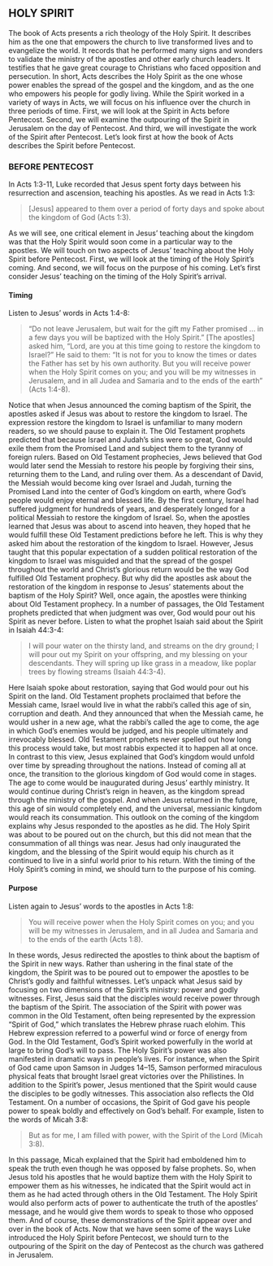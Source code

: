 ## HOLY SPIRIT

The book of Acts presents a rich theology of the Holy Spirit. It describes him as the one that empowers the church to live transformed lives and to evangelize the world. It records that he performed many signs and wonders to validate the ministry of the apostles and other early church leaders. It testifies that he gave great courage to Christians who faced opposition and persecution. In short, Acts describes the Holy Spirit as the one whose power enables the spread of the gospel and the kingdom, and as the one who empowers his people for godly living. 
While the Spirit worked in a variety of ways in Acts, we will focus on his influence over the church in three periods of time. First, we will look at the Spirit in Acts before Pentecost. Second, we will examine the outpouring of the Spirit in Jerusalem on the day of Pentecost. And third, we will investigate the work of the Spirit after Pentecost. Let’s look first at how the book of Acts describes the Spirit before Pentecost. 


### BEFORE PENTECOST

In Acts 1:3-11, Luke recorded that Jesus spent forty days between his resurrection and ascension, teaching his apostles. As we read in Acts 1:3:

> [Jesus] appeared to them over a period of forty days and spoke about the kingdom of God (Acts 1:3).

As we will see, one critical element in Jesus’ teaching about the kingdom was that the Holy Spirit would soon come in a particular way to the apostles. 
We will touch on two aspects of Jesus’ teaching about the Holy Spirit before Pentecost. First, we will look at the timing of the Holy Spirit’s coming. And second, we will focus on the purpose of his coming. Let’s first consider Jesus’ teaching on the timing of the Holy Spirit’s arrival. 


#### Timing

Listen to Jesus’ words in Acts 1:4-8:

> “Do not leave Jerusalem, but wait for the gift my Father promised ... in a few days you will be baptized with the Holy Spirit.” [The apostles] asked him, “Lord, are you at this time going to restore the kingdom to Israel?” He said to them: “It is not for you to know the times or dates the Father has set by his own authority. But you will receive power when the Holy Spirit comes on you; and you will be my witnesses in Jerusalem, and in all Judea and Samaria and to the ends of the earth” (Acts 1:4-8).

Notice that when Jesus announced the coming baptism of the Spirit, the apostles asked if Jesus was about to restore the kingdom to Israel. The expression restore the kingdom to Israel is unfamiliar to many modern readers, so we should pause to explain it. 
The Old Testament prophets predicted that because Israel and Judah’s sins were so great, God would exile them from the Promised Land and subject them to the tyranny of foreign rulers. Based on Old Testament prophecies, Jews believed that God would later send the Messiah to restore his people by forgiving their sins, returning them to the Land, and ruling over them. As a descendant of David, the Messiah would become king over Israel and Judah, turning the Promised Land into the center of God’s kingdom on earth, where God’s people would enjoy eternal and blessed life. By the first century, Israel had suffered judgment for hundreds of years, and desperately longed for a political Messiah to restore the kingdom of Israel. So, when the apostles learned that Jesus was about to ascend into heaven, they hoped that he would fulfill these Old Testament predictions before he left. This is why they asked him about the restoration of the kingdom to Israel. However, Jesus taught that this popular expectation of a sudden political restoration of the kingdom to Israel was misguided and that the spread of the gospel throughout the world and Christ’s glorious return would be the way God fulfilled Old Testament prophecy. 
But why did the apostles ask about the restoration of the kingdom in response to Jesus’ statements about the baptism of the Holy Spirit? Well, once again, the apostles were thinking about Old Testament prophecy. In a number of passages, the Old Testament prophets predicted that when judgment was over, God would pour out his Spirit as never before. Listen to what the prophet Isaiah said about the Spirit in Isaiah 44:3-4:

> I will pour water on the thirsty land, and streams on the dry ground; I will pour out my Spirit on your offspring, and my blessing on your descendants. They will spring up like grass in a meadow, like poplar trees by flowing streams (Isaiah 44:3-4).

Here Isaiah spoke about restoration, saying that God would pour out his Spirit on the land. 
Old Testament prophets proclaimed that before the Messiah came, Israel would live in what the rabbi’s called this age of sin, corruption and death. And they announced that when the Messiah came, he would usher in a new age, what the rabbi’s called the age to come, the age in which God’s enemies would be judged, and his people ultimately and irrevocably blessed. Old Testament prophets never spelled out how long this process would take, but most rabbis expected it to happen all at once. 
In contrast to this view, Jesus explained that God’s kingdom would unfold over time by spreading throughout the nations. Instead of coming all at once, the transition to the glorious kingdom of God would come in stages. The age to come would be inaugurated during Jesus’ earthly ministry. It would continue during Christ’s reign in heaven, as the kingdom spread through the ministry of the gospel. And when Jesus returned in the future, this age of sin would completely end, and the universal, messianic kingdom would reach its consummation. 
This outlook on the coming of the kingdom explains why Jesus responded to the apostles as he did. The Holy Spirit was about to be poured out on the church, but this did not mean that the consummation of all things was near. Jesus had only inaugurated the kingdom, and the blessing of the Spirit would equip his church as it continued to live in a sinful world prior to his return. With the timing of the Holy Spirit’s coming in mind, we should turn to the purpose of his coming. 


#### Purpose

Listen again to Jesus’ words to the apostles in Acts 1:8: 

> You will receive power when the Holy Spirit comes on you; and you will be my witnesses in Jerusalem, and in all Judea and Samaria and to the ends of the earth (Acts 1:8).

In these words, Jesus redirected the apostles to think about the baptism of the Spirit in new ways. Rather than ushering in the final state of the kingdom, the Spirit was to be poured out to empower the apostles to be Christ’s godly and faithful witnesses. Let’s unpack what Jesus said by focusing on two dimensions of the Spirit’s ministry: power and godly witnesses.
First, Jesus said that the disciples would receive power through the baptism of the Spirit. The association of the Spirit with power was common in the Old Testament, often being represented by the expression “Spirit of God,” which translates the Hebrew phrase ruach elohim. This Hebrew expression referred to a powerful wind or force of energy from God. In the Old Testament, God’s Spirit worked powerfully in the world at large to bring God’s will to pass. 
The Holy Spirit’s power was also manifested in dramatic ways in people’s lives. For instance, when the Spirit of God came upon Samson in Judges 14–15, Samson performed miraculous physical feats that brought Israel great victories over the Philistines. 
In addition to the Spirit’s power, Jesus mentioned that the Spirit would cause the disciples to be godly witnesses. This association also reflects the Old Testament. On a number of occasions, the Spirit of God gave his people power to speak boldly and effectively on God’s behalf. For example, listen to the words of Micah 3:8:

> But as for me, I am filled with power, with the Spirit of the Lord (Micah 3:8).

In this passage, Micah explained that the Spirit had emboldened him to speak the truth even though he was opposed by false prophets. 
So, when Jesus told his apostles that he would baptize them with the Holy Spirit to empower them as his witnesses, he indicated that the Spirit would act in them as he had acted through others in the Old Testament. The Holy Spirit would also perform acts of power to authenticate the truth of the apostles’ message, and he would give them words to speak to those who opposed them. And of course, these demonstrations of the Spirit appear over and over in the book of Acts. 
Now that we have seen some of the ways Luke introduced the Holy Spirit before Pentecost, we should turn to the outpouring of the Spirit on the day of Pentecost as the church was gathered in Jerusalem. 
